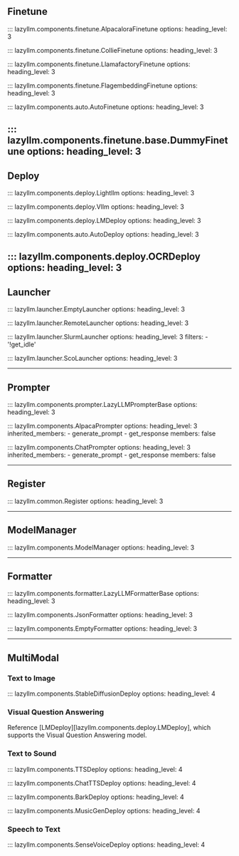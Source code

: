 ## Finetune

::: lazyllm.components.finetune.AlpacaloraFinetune
    options:
      heading_level: 3

::: lazyllm.components.finetune.CollieFinetune
    options:
      heading_level: 3

::: lazyllm.components.finetune.LlamafactoryFinetune
    options:
      heading_level: 3

::: lazyllm.components.finetune.FlagembeddingFinetune
    options:
      heading_level: 3

::: lazyllm.components.auto.AutoFinetune
    options:
      heading_level: 3

::: lazyllm.components.finetune.base.DummyFinetune
    options:
      heading_level: 3
---

## Deploy

::: lazyllm.components.deploy.Lightllm
    options:
      heading_level: 3

::: lazyllm.components.deploy.Vllm
    options:
      heading_level: 3

::: lazyllm.components.deploy.LMDeploy
    options:
      heading_level: 3

::: lazyllm.components.auto.AutoDeploy
    options:
      heading_level: 3

::: lazyllm.components.deploy.OCRDeploy
    options:
      heading_level: 3
---

## Launcher

::: lazyllm.launcher.EmptyLauncher
    options:
      heading_level: 3

::: lazyllm.launcher.RemoteLauncher
    options:
      heading_level: 3

::: lazyllm.launcher.SlurmLauncher
    options:
      heading_level: 3
      filters:
      - '!get_idle'

::: lazyllm.launcher.ScoLauncher
    options:
      heading_level: 3

---

## Prompter

::: lazyllm.components.prompter.LazyLLMPrompterBase
    options:
      heading_level: 3

::: lazyllm.components.AlpacaPrompter
    options:
      heading_level: 3
          inherited_members:
            - generate_prompt
            - get_response
      members: false

::: lazyllm.components.ChatPrompter
    options:
      heading_level: 3
          inherited_members:
            - generate_prompt
            - get_response
      members: false

---

## Register

::: lazyllm.common.Register
    options:
      heading_level: 3

---

## ModelManager

::: lazyllm.components.ModelManager
    options:
      heading_level: 3

---

## Formatter

::: lazyllm.components.formatter.LazyLLMFormatterBase
    options:
      heading_level: 3

::: lazyllm.components.JsonFormatter
    options:
      heading_level: 3

::: lazyllm.components.EmptyFormatter
    options:
      heading_level: 3

---

## MultiModal

### Text to Image

::: lazyllm.components.StableDiffusionDeploy
    options:
      heading_level: 4

### Visual Question Answering

Reference [LMDeploy][lazyllm.components.deploy.LMDeploy], which supports the Visual Question Answering model.

### Text to Sound

::: lazyllm.components.TTSDeploy
    options:
      heading_level: 4

::: lazyllm.components.ChatTTSDeploy
    options:
      heading_level: 4

::: lazyllm.components.BarkDeploy
    options:
      heading_level: 4

::: lazyllm.components.MusicGenDeploy
    options:
      heading_level: 4

### Speech to Text

::: lazyllm.components.SenseVoiceDeploy
    options:
      heading_level: 4
